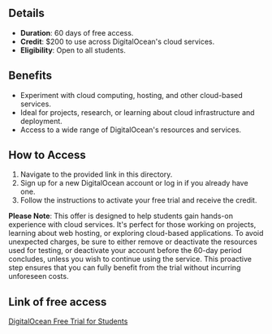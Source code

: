 ## Details

- **Duration**: 60 days of free access.
- **Credit**: $200 to use across DigitalOcean's cloud services.
- **Eligibility**: Open to all students.

## Benefits

- Experiment with cloud computing, hosting, and other cloud-based services.
- Ideal for projects, research, or learning about cloud infrastructure and deployment.
- Access to a wide range of DigitalOcean's resources and services.

## How to Access

1. Navigate to the provided link in this directory.
2. Sign up for a new DigitalOcean account or log in if you already have one.
3. Follow the instructions to activate your free trial and receive the credit.

**Please Note**: This offer is designed to help students gain hands-on experience with cloud services. It's perfect for those working on projects, learning about web hosting, or exploring cloud-based applications. To avoid unexpected charges, be sure to either remove or deactivate the resources used for testing, or deactivate your account before the 60-day period concludes, unless you wish to continue using the service. This proactive step ensures that you can fully benefit from the trial without incurring unforeseen costs.

## Link of free access

[DigitalOcean Free Trial for Students](https://m.do.co/c/21ac26f575b7)
